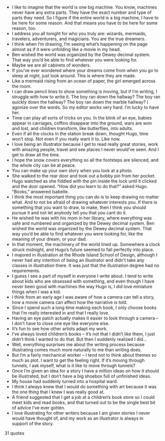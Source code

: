  - I like to imagine that the world is one big machine. You know, machines never have any extra parts. They have the exact number and type of parts they need. So I figure if the entire world is a big machine, I have to be here for some reason. And that means you have to be here for some reason, too.
 - I address you all tonight for who you truly are: wizards, mermaids, travelers, adventurers, and magicians. You are the true dreamers.
 - I think when I’m drawing, I’m seeing what’s happening on the page almost as if it were unfolding like a movie in my head.
 - Ben wished the world was organized by the Dewey decimal system. That way you’d be able to find whatever you were looking for.
 - Maybe we are all cabinets of wonders.
 - If you’ve ever wondered where your dreams come from when you go to sleep at night, just look around. This is where they are made.
 - Like a mermaid rising from an ocean of paper, the girl emerged across the room.
 - I can draw pencil lines to show something is moving, but if I’m writing, I struggle with how to write it. The boy ran down the hallway? The boy ran quickly down the hallway? The boy ran down the marble hallway? I agonize over the words. So my editor works very hard. I’m lucky to have her.
 - Time can play all sorts of tricks on you. In the blink of an eye, babies appear in carriages, coffins disappear into the ground, wars are won and lost, and children transform, like butterflies, into adults.
 - Even if all the clocks in the station break down, thought Hugo, time won’t stop. Not even if you really want it to. Like now.
 - I love being an illustrator because I get to read really great stories, work with amazing people, travel and see places I never would’ve seen. And I get to draw all the time.
 - I hope the snow covers everything so all the footsteps are silenced, and the whole city can be at peace.
 - You can make up your own story when you look at a photo.
 - She walked to the rear door and took out a bobby pin from her pocket. Hugo watched as she fiddled with the pin inside the lock until it clicked and the door opened. “How did you learn to do that?” asked Hugo. “Books,” answered Isabelle.
 - I think the most important thing you can do is to keep drawing no matter what. And to not be afraid of drawing whatever interests you. If there is something that you want to draw, to make, then I think you should pursue it and not let anybody tell you that you cant do it.
 - He wished he was with his mom in her library, where everything was safe and numbered and organized by the Dewey decimal system. Ben wished the world was organized by the Dewey decimal system. That way you’d be able to find whatever you were looking for, like the meaning of your dream, or your dad.
 - In that moment, the machinery of the world lined up. Somewhere a clock struck midnight, and Hugo’s future seemed to fall perfectly into place.
 - I majored in illustration at the Rhode Island School of Design, although I never had any intention of being an illustrator and didn’t take any classes in illustration there. It was just that the illustration degree had no requirements.
 - I guess I see a part of myself in everyone I write about. I tend to write about kids who are obsessed with something, and even though I have never been good with machines the way Hugo is, I did love miniature things when I was a kid.
 - I think from an early age I was aware of how a camera can tell a story, how a movie camera can affect how the narrative is told.
 - Since I spend such a long time making each book, I only choose books that I’m really interested in and that I really love.
 - Having an eye patch actually makes it easier to look through a camera – I don’t have to close one eye like everyone else.
 - It’s fun to see how other artists adapt my work.
 - I’ve always loved children’s books – it’s not that I didn’t like them, I just didn’t think I wanted to do that. But then I suddenly realized I did...
 - Well, everything surprises me about the writing process because illustrating comes much more naturally to me than writing does.
 - But I’m a fairly mechanical worker – I tend not to think about themes so much as plot. I want to get the feeling right. If it’s moving through tunnels, I ask myself, what is it like to move through tunnels?
 - Once I’m given an idea for a story I have a million ideas on how it should be illustrated, but I don’t have a big shoebox full of unfinished ideas.
 - My house had suddenly turned into a hospital ward.
 - I think I always knew that I would do something with art because it was the one thing that I knew I was really good at.
 - A friend suggested that I get a job at a children’s book store so I could meet kids and read books, and that turned out to be the single best bit of advice I’ve ever gotten.
 - I love illustrating for other writers because I am given stories I never would have thought of, and my work as an illustrator is always in support of the story.

31 quotes
